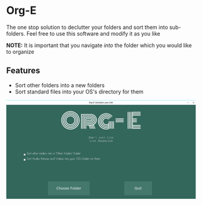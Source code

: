 # Org-E
The one stop solution to declutter your folders and sort them into sub-folders.
Feel free to use this software and modify it as you like

**NOTE:** It is important that you navigate *into* the folder which you would like to organize

## Features
* Sort other folders into a new folders
* Sort standard files into your OS's directory for them

![app](app.png)